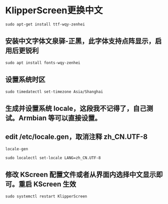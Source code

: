 # KlipperScreen更换中文
```
sudo apt-get install ttf-wqy-zenhei
```
## 安装中文字体文泉驿-正黑，此字体支持点阵显示，启用后更锐利
```
sudo apt install fonts-wqy-zenhei
```
## 设置系统时区
```
sudo timedatectl set-timezone Asia/Shanghai
```
## 生成并设置系统 locale，这段我不记得了，自己测试。Armbian 等可以直接设置。
## edit /etc/locale.gen，取消注释 zh_CN.UTF-8
```
locale-gen
```
```
sudo localectl set-locale LANG=zh_CN.UTF-8
```
## 修改 KScreen 配置文件或者从界面内选择中文显示即可。重启 KScreen 生效
```
sudo systemctl restart KlipperScreen
```
